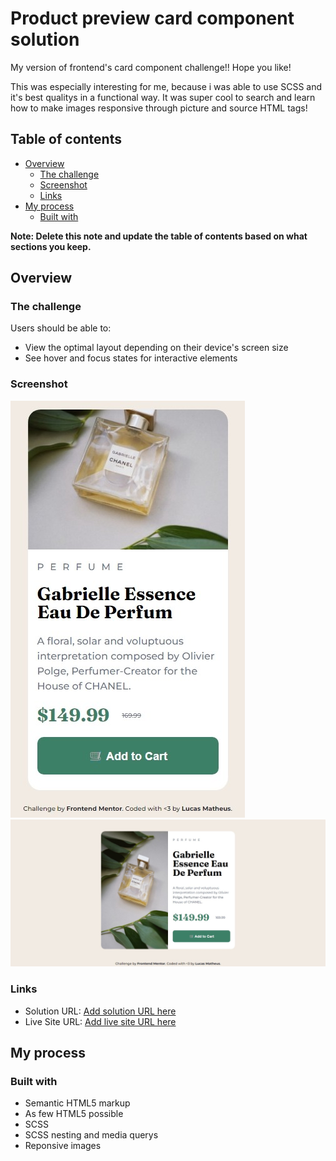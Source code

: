 # Product preview card component solution

My version of frontend's card component challenge!! Hope you like!

This was especially interesting for me, because i was able to use SCSS and it's best qualitys in a functional way. It was super cool to search and learn how to make images responsive through picture and source HTML tags!

## Table of contents

- [Overview](#overview)
  - [The challenge](#the-challenge)
  - [Screenshot](#screenshot)
  - [Links](#links)
- [My process](#my-process)
  - [Built with](#built-with)

**Note: Delete this note and update the table of contents based on what sections you keep.**

## Overview

### The challenge

Users should be able to:

- View the optimal layout depending on their device's screen size
- See hover and focus states for interactive elements

### Screenshot

![mobile version!](./design/screenshot-mobile.jpeg)
![desktop version!](./design/screenshot-desktop.jpeg)

### Links

- Solution URL: [Add solution URL here](https://your-solution-url.com)
- Live Site URL: [Add live site URL here](https://your-live-site-url.com)

## My process

### Built with

- Semantic HTML5 markup
- As few HTML5 possible
- SCSS
- SCSS nesting and media querys
- Reponsive images
